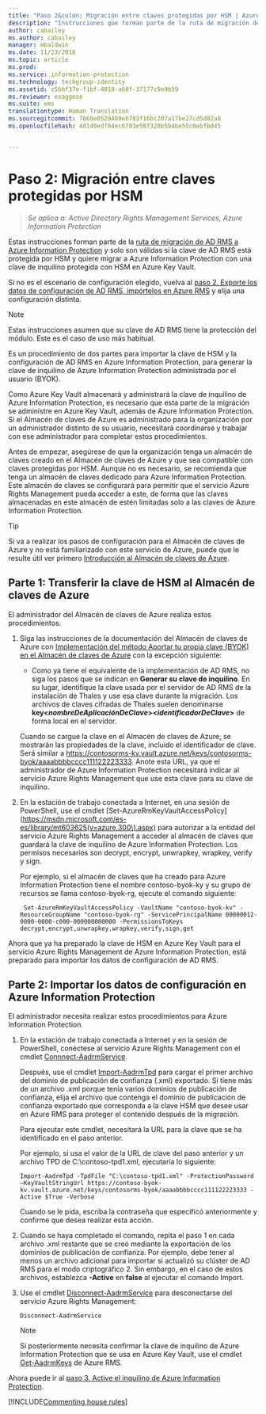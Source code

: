 ```yaml
---
title: "Paso 2&colon; Migración entre claves protegidas por HSM | Azure Information Protection"
description: "Instrucciones que forman parte de la ruta de migración de AD RMS a Azure Information Protection y que solo son válidas si la clave de AD RMS está protegida por HSM y quiere migrar a Azure Information Protection con una clave de inquilino protegida con HSM en Azure Key Vault."
author: cabailey
ms.author: cabailey
manager: mbaldwin
ms.date: 11/23/2016
ms.topic: article
ms.prod: 
ms.service: information-protection
ms.technology: techgroup-identity
ms.assetid: c5bbf37e-f1bf-4010-a60f-37177c9e9b39
ms.reviewer: esaggese
ms.suite: ems
translationtype: Human Translation
ms.sourcegitcommit: 7068e0529409eb783f16bc207a17be27cd5d82a8
ms.openlocfilehash: 4d140edf04ec6703e58f320b5b4be55c0ebfbd45


---
```


# <a name="step-2-hsm-protected-key-to-hsm-protected-key-migration"></a>Paso 2: Migración entre claves protegidas por HSM

>*Se aplica a: Active Directory Rights Management Services, Azure Information Protection*


Estas instrucciones forman parte de la [ruta de migración de AD RMS a Azure Information Protection](migrate-from-ad-rms-to-azure-rms.md) y solo son válidas si la clave de AD RMS está protegida por HSM y quiere migrar a Azure Information Protection con una clave de inquilino protegida con HSM en Azure Key Vault. 

Si no es el escenario de configuración elegido, vuelva al [paso 2. Exporte los datos de configuración de AD RMS, impórtelos en Azure RMS](migrate-from-ad-rms-phase1.md#step-2-export-configuration-data-from-ad-rms-and-import-it-to-azure-information-protection) y elija una configuración distinta.

> [!NOTE]
> Estas instrucciones asumen que su clave de AD RMS tiene la protección del módulo. Este es el caso de uso más habitual. 

Es un procedimiento de dos partes para importar la clave de HSM y la configuración de AD RMS en Azure Information Protection, para generar la clave de inquilino de Azure Information Protection administrada por el usuario (BYOK).

Como Azure Key Vault almacenará y administrará la clave de inquilino de Azure Information Protection, es necesario que esta parte de la migración se administre en Azure Key Vault, además de Azure Information Protection. Si el Almacén de claves de Azure es administrado para la organización por un administrador distinto de su usuario, necesitará coordinarse y trabajar con ese administrador para completar estos procedimientos.

Antes de empezar, asegúrese de que la organización tenga un almacén de claves creado en el Almacén de claves de Azure y que sea compatible con claves protegidas por HSM. Aunque no es necesario, se recomienda que tenga un almacén de claves dedicado para Azure Information Protection. Este almacén de claves se configurará para permitir que el servicio Azure Rights Management pueda acceder a este, de forma que las claves almacenadas en este almacén de estén limitadas solo a las claves de Azure Information Protection.


> [!TIP]
> Si va a realizar los pasos de configuración para el Almacén de claves de Azure y no está familiarizado con este servicio de Azure, puede que le resulte útil ver primero [Introducción al Almacén de claves de Azure](https://azure.microsoft.com/documentation/articles/key-vault-get-started/). 


## <a name="part-1-transfer-your-hsm-key-to-azure-key-vault"></a>Parte 1: Transferir la clave de HSM al Almacén de claves de Azure

El administrador del Almacén de claves de Azure realiza estos procedimientos.

1.  Siga las instrucciones de la documentación del Almacén de claves de Azure con [Implementación del método Aportar tu propia clave (BYOK) en el Almacén de claves de Azure](https://azure.microsoft.com/documentation/articles/key-vault-hsm-protected-keys/#implementing-bring-your-own-key-byok-for-azure-key-vault) con la excepción siguiente:

    - Como ya tiene el equivalente de la implementación de AD RMS, no siga los pasos que se indican en **Generar su clave de inquilino**. En su lugar, identifique la clave usada por el servidor de AD RMS de la instalación de Thales y use esa clave durante la migración. Los archivos de claves cifradas de Thales suelen denominarse **key<*nombreDeAplicaciónDeClave*><*identificadorDeClave*>** de forma local en el servidor.

    Cuando se cargue la clave en el Almacén de claves de Azure, se mostrarán las propiedades de la clave, incluido el identificador de clave. Será similar a https://contosorms-kv.vault.azure.net/keys/contosorms-byok/aaaabbbbcccc111122223333. Anote esta URL, ya que el administrador de Azure Information Protection necesitará indicar al servicio Azure Rights Management que use esta clave para su clave de inquilino.

2. En la estación de trabajo conectada a Internet, en una sesión de PowerShell, use el cmdlet [Set-AzureRmKeyVaultAccessPolicy](https://msdn.microsoft.com/es-es/library/mt603625(v=azure.300\).aspx) para autorizar a la entidad del servicio Azure Rights Management a acceder al almacén de claves que guardará la clave de inquilino de Azure Information Protection. Los permisos necesarios son decrypt, encrypt, unwrapkey, wrapkey, verify y sign.
    
    Por ejemplo, si el almacén de claves que ha creado para Azure Information Protection tiene el nombre contoso-byok-ky y su grupo de recursos se llama contoso-byok-rg, ejecute el comando siguiente:
    
        Set-AzureRmKeyVaultAccessPolicy -VaultName "contoso-byok-kv" -ResourceGroupName "contoso-byok-rg" -ServicePrincipalName 00000012-0000-0000-c000-000000000000 -PermissionsToKeys decrypt,encrypt,unwrapkey,wrapkey,verify,sign,get


Ahora que ya ha preparado la clave de HSM en Azure Key Vault para el servicio Azure Rights Management de Azure Information Protection, está preparado para importar los datos de configuración de AD RMS.

## <a name="part-2-import-the-configuration-data-to-azure-information-protection"></a>Parte 2: Importar los datos de configuración en Azure Information Protection

El administrador necesita realizar estos procedimientos para Azure Information Protection.

1.  En la estación de trabajo conectada a Internet y en la sesión de PowerShell, conéctese al servicio Azure Rights Management con el cmdlet [Connnect-AadrmService](https://msdn.microsoft.com/library/dn629415.aspx).
    
    Después, use el cmdlet [Import-AadrmTpd](https://msdn.microsoft.com/library/dn857523.aspx) para cargar el primer archivo del dominio de publicación de confianza (.xml) exportado. Si tiene más de un archivo .xml porque tenía varios dominios de publicación de confianza, elija el archivo que contenga el dominio de publicación de confianza exportado que corresponda a la clave HSM que desee usar en Azure RMS para proteger el contenido después de la migración. 
    
    Para ejecutar este cmdlet, necesitará la URL para la clave que se ha identificado en el paso anterior.
    
    Por ejemplo, si usa el valor de la URL de clave del paso anterior y un archivo TPD de C:\contoso-tpd1.xml, ejecutaría lo siguiente:
    
    ```
    Import-AadrmTpd -TpdFile "C:\contoso-tpd1.xml" -ProtectionPassword –KeyVaultStringUrl https://contoso-byok-kv.vault.azure.net/keys/contosorms-byok/aaaabbbbcccc111122223333 -Active $True -Verbose
    ```
    
    Cuando se le pida, escriba la contraseña que especificó anteriormente y confirme que desea realizar esta acción.

2.  Cuando se haya completado el comando, repita el paso 1 en cada archivo .xml restante que se creó mediante la exportación de los dominios de publicación de confianza. Por ejemplo, debe tener al menos un archivo adicional para importar si actualizó su clúster de AD RMS para el modo criptográfico 2. Sin embargo, en el caso de estos archivos, establezca **-Active** en **false** al ejecutar el comando Import.  

3.  Use el cmdlet [Disconnect-AadrmService](https://msdn.microsoft.com/library/azure/dn629416.aspx) para desconectarse del servicio Azure Rights Management:

    ```
    Disconnect-AadrmService
    ```

    > [!NOTE]
    > Si posteriormente necesita confirmar la clave de inquilino de Azure Information Protection que se usa en Azure Key Vault, use el cmdlet [Get-AadrmKeys](https://msdn.microsoft.com/library/dn629420.aspx) de Azure RMS.

Ahora puede ir al [paso 3. Active el inquilino de Azure Information Protection](migrate-from-ad-rms-phase1.md#step-3-activate-your-azure-information-protection-tenant).

[!INCLUDE[Commenting house rules](../includes/houserules.md)]



<!--HONumber=Jan17_HO4-->


